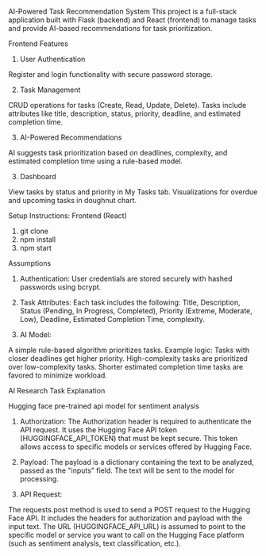 

AI-Powered Task Recommendation System
This project is a full-stack application built with Flask (backend) and React (frontend) to manage tasks and provide AI-based recommendations for task prioritization.

Frontend
Features
1. User Authentication

Register and login functionality with secure password storage.

2. Task Management

CRUD operations for tasks (Create, Read, Update, Delete).
Tasks include attributes like title, description, status, priority, deadline, and estimated completion time.

3. AI-Powered Recommendations

AI suggests task prioritization based on deadlines, complexity, and estimated completion time using a rule-based model.

3. Dashboard

View tasks by status and priority in My Tasks tab.
Visualizations for overdue and upcoming tasks in doughnut chart.

Setup Instructions:
Frontend (React)
1. git clone [<repository-url>](https://github.com/Pranav-Sawant1996/tasks)
2. npm install
3. npm start

Assumptions
1. Authentication:
User credentials are stored securely with hashed passwords using bcrypt.

2. Task Attributes:
Each task includes the following:
Title, Description, Status (Pending, In Progress, Completed), Priority (Extreme, Moderate, Low), Deadline, Estimated Completion Time, complexity.

3. AI Model:

A simple rule-based algorithm prioritizes tasks. Example logic:
Tasks with closer deadlines get higher priority.
High-complexity tasks are prioritized over low-complexity tasks.
Shorter estimated completion time tasks are favored to minimize workload.


AI Research Task Explanation

Hugging face pre-trained api model for sentiment analysis

1. Authorization:
The Authorization header is required to authenticate the API request. It uses the Hugging Face API token (HUGGINGFACE_API_TOKEN) that must be kept secure.
This token allows access to specific models or services offered by Hugging Face.

2. Payload:
The payload is a dictionary containing the text to be analyzed, passed as the "inputs" field. The text will be sent to the model for processing.

3. API Request:

The requests.post method is used to send a POST request to the Hugging Face API. It includes the headers for authorization and payload with the input text.
The URL (HUGGINGFACE_API_URL) is assumed to point to the specific model or service you want to call on the Hugging Face platform (such as sentiment analysis, text classification, etc.).

